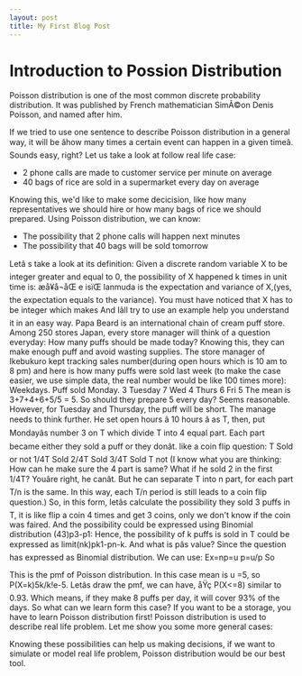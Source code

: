 ```yaml
---
layout: post
title: My First Blog Post
---
```


# Introduction to Possion Distribution

Poisson distribution is one of the most common discrete probability distribution. It was published by French mathematician SimÃ©on Denis Poisson, and named after him.  

If we tried to use one sentence to describe Poisson distribution in a general way, it will be âhow many times a certain event can happen in a given timeâ. Sounds easy, right? Let us take a look at follow real life case:

* 2 phone calls are made to customer service per minute on average
* 40 bags of rice are sold in a supermarket every day on average

Knowing this, we'd like to make some decicision, like how many representatives we should hire or how many bags of rice we should prepared. Using Poisson distribution, we can know:

* The possibility that 2 phone calls will happen next minutes
* The possibility that 40 bags will be sold tomorrow




Letâ s take a look at its definition: 
Given a discrete random variable X to be integer greater and equal to 0,  the possibility of X happened k times in unit time is:
æå¥å¬åŒ
e isïŒ lanmuda is the expectation and variance of X,(yes, the expectation equals to the variance). You must have noticed that X has to be integer which makes And Iâll try to use an example help you understand it in an easy way.
Papa Beard is an international chain of cream puff store.  Among 250 stores Japan, every store manager will think of a question everyday: How many puffs should be made today? Knowing this, they can make enough puff and avoid wasting supplies. The store manager of Ikebukuro kept tracking sales number(during open hours which is 10 am to 8 pm)  and here is how many puffs were sold last week (to make the case easier, we use simple data, the real number would be like 100 times more):
 Weekdays. Puff sold
Monday.      3
Tuesday       7
Wed             4
Thurs            6
Fri                   5
The mean is 3+7+4+6+5/5 = 5. So should they prepare 5 every day? Seems reasonable. However, for Tuesday and Thursday, the puff will be short.  The manage needs to think further. He set open hours â 10 hours â as T, then, put Mondayâs number 3 on T which divide T into 4 equal part. Each part became either they sold a puff or they donât. like a coin flip question:
T  Sold or not
1/4T  Sold
2/4T Sold
3/4T Sold
T       not
(I know what you are thinking:  How can he make sure the 4 part is same? What if he sold 2 in the first 1/4T? Youâre right, he canât. But he can separate T into n part, for each part T/n is the same. In this way, each T/n period is still leads to a coin flip question.) So, in this form, letâs calculate the possibility they sold 3 puffs in T, it is like flip a coin 4 times and get 3 coins, only we don't know if the coin was faired. And the possibility could be expressed using Binomial distribution
(43)p3-p1: 
Hence, the possibility of k puffs is sold in T could be expressed as limit(nk)pk1-pn-k. And what is pâs value? 
Since the question has expressed as Binomial distribution. We can use:
Ex=np=u p=u/p
So 

This is the pmf of Poisson distribution. In this case mean is u =5, so P(X=k)5k/k!e-5.
Letâs draw the pmf, we can have,
åŸç
P(X<=8) similar to 0.93.
Which means, if they make 8 puffs per day, it will cover 93% of the days.
So what can we learn form this case? If you want to be a storage, you have to learn Poisson distribution first!
Poisson distribution is used to describe real life problem. Let me show you some more general cases:




Knowing these possibilities can help us making decisions, if we want to simulate or model real life problem, Poisson distribution would be our best tool.
